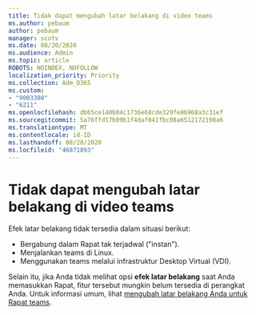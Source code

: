 ```yaml
---
title: Tidak dapat mengubah latar belakang di video teams
ms.author: pebaum
author: pebaum
manager: scotv
ms.date: 08/20/2020
ms.audience: Admin
ms.topic: article
ROBOTS: NOINDEX, NOFOLLOW
localization_priority: Priority
ms.collection: Adm_O365
ms.custom:
- "9003300"
- "6211"
ms.openlocfilehash: db65ce140b04c1736e68cde329fe06968a3c31ef
ms.sourcegitcommit: 5a76ffd17b09b1f4daf041fbc08a6512172198a6
ms.translationtype: MT
ms.contentlocale: id-ID
ms.lasthandoff: 08/20/2020
ms.locfileid: "46871893"
---
```

# <a name="cant-change-background-in-teams-video"></a>Tidak dapat mengubah latar belakang di video teams

Efek latar belakang tidak tersedia dalam situasi berikut:

- Bergabung dalam Rapat tak terjadwal ("instan").
- Menjalankan teams di Linux.
- Menggunakan teams melalui infrastruktur Desktop Virtual (VDI).

Selain itu, jika Anda tidak melihat opsi **efek latar belakang** saat Anda memasukkan Rapat, fitur tersebut mungkin belum tersedia di perangkat Anda. Untuk informasi umum, lihat [mengubah latar belakang Anda untuk Rapat teams](https://support.microsoft.com/office/change-your-background-for-a-teams-meeting-f77a2381-443a-499d-825e-509a140f4780).